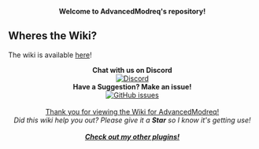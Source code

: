 <p align="center">
  <b><a>Welcome to AdvancedModreq's repository!</a></b>
</p>

## Wheres the Wiki?
The wiki is available [here](../../wiki)!
    
<p align="center">
  <b>Chat with us on Discord</b><br/>
  <a href="https://discord.gg/011FSqSDe1KB4C1hX"><img src="https://img.shields.io/discord/182633513474850818.svg" alt="Discord" /></a><br/>
  <b>Have a Suggestion? Make an issue!</b><br/>
  <a href="../issues"><img src="https://img.shields.io/github/issues-raw/SuperRonanCraft/AdvancedModreq.svg" alt="GitHub issues" /></a><br/>
  <br/>
  <a href="https://www.spigotmc.org/resources/40528/">Thank you for viewing the Wiki for AdvancedModreq!</a><br/>
  <i><a>Did this wiki help you out? Please give it a <b>Star</b> so I know it's getting use!</a></i><br/>
  <br/>
  <b><i><a href="https://www.spigotmc.org/resources/authors/superronancraft.13025/">Check out my other plugins!</a></i></b>
</p>
